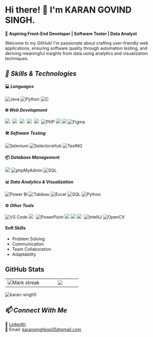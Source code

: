 # Hi there! 👋 I'm KARAN GOVIND SINGH.

🚀 **Aspiring Front-End Developer | Software Tester | Data Analyst**  

Welcome to my GitHub! I'm passionate about crafting user-friendly web applications, ensuring software quality through automation testing, and deriving meaningful insights from data using analytics and visualization techniques.  


## *🔹 Skills & Technologies* 

#### 💻 *Languages*
<div align="left">
  <img src="https://img.shields.io/badge/Java-%23F89800.svg?logo=java&logoColor=white" alt="Java"/>
  <img src="https://img.shields.io/badge/Python-%233776AB.svg?logo=python&logoColor=white" alt="Python"/>
  <img src="https://img.shields.io/badge/C-%23A8B9CC.svg?logo=c&logoColor=white" alt="C"/>
</div>

#### 🌐 *Web Development*
<img src="https://img.shields.io/badge/HTML-%23E34F26.svg?logo=html5&logoColor=white"> 
<img src="https://img.shields.io/badge/CSS-1572B6?logo=css3&logoColor=fff"> 
<img src="https://img.shields.io/badge/JavaScript-F7DF1E?logo=javascript&logoColor=000"> 
<img src="https://img.shields.io/badge/Tailwind%20CSS-%2338B2AC.svg?logo=tailwind-css&logoColor=white"> 
<img src="https://img.shields.io/badge/Hostinger-673DE6?logo=hostinger&logoColor=fff"> 
![PHP](https://img.shields.io/badge/PHP-%238777BB.svg?logo=php&logoColor=white) 
<img src="https://img.shields.io/badge/Django-%23092E20.svg?logo=django&logoColor=white">
<img src="https://img.shields.io/badge/MongoDB-%234ea94b.svg?logo=mongodb&logoColor=white">
![Figma](https://img.shields.io/badge/Figma-%23F24E1E.svg?logo=figma&logoColor=white)

#### 🛠 *Software Testing*

<div align="left">
  <img src="https://img.shields.io/badge/Selenium-%2300A3E0.svg?logo=selenium&logoColor=white" alt="Selenium"/>
  <img src="https://img.shields.io/badge/SelectorsHub-%230A3C4E.svg?logo=selectorshub&logoColor=white" alt="SelectorsHub"/>
  <img src="https://img.shields.io/badge/TestNG-%23E9A000.svg?logo=testng&logoColor=white" alt="TestNG"/>
</div>

#### 📦 *Database Management*  
<div align="left">
  <img src="https://img.shields.io/badge/MySQL-4479A1?logo=mysql&logoColor=fff">
  <img src="https://img.shields.io/badge/phpMyAdmin-%23A8B9CC.svg?logo=phpmyadmin&logoColor=white" alt="phpMyAdmin"/>
  <img src="https://img.shields.io/badge/SQL-%23007B8C.svg?logo=mysql&logoColor=white" alt="SQL"/> 
</div>

#### 📊 *Data Analytics & Visualization*  

<div align="left">
  <img src="https://img.shields.io/badge/Power_BI-%23036588.svg?logo=powerbi&logoColor=white" alt="Power BI"/>
  <img src="https://img.shields.io/badge/Tableau-%23E97627.svg?logo=tableau&logoColor=white" alt="Tableau"/>
  <img src="https://img.shields.io/badge/Excel-%231972C1.svg?logo=microsoft-excel&logoColor=white" alt="Excel"/>
  <img src="https://img.shields.io/badge/SQL-%23007B8C.svg?logo=mysql&logoColor=white" alt="SQL"/>
  <img src="https://img.shields.io/badge/Python-%233776AB.svg?logo=python&logoColor=white" alt="Python"/>
</div>

#### ⚙️ *Other Tools*  

<div align="left"> 
  <img src="https://img.shields.io/badge/Visual_Studio_Code-%23007ACC.svg?logo=visualstudiocode&logoColor=white" alt="VS Code"/>
  <img src="https://img.shields.io/badge/GitHub-%23121011.svg?logo=github&logoColor=white"> 
  <img src="https://img.shields.io/badge/PowerPoint-%23D91C2B.svg?logo=microsoft-powerpoint&logoColor=white" alt="PowerPoint"/> 
  <img src="https://img.shields.io/badge/Anaconda-44A833?logo=anaconda&logoColor=fff">
  <img src="https://img.shields.io/badge/ChatGPT-74aa9c?logo=openai&logoColor=white">
  <img src="https://img.shields.io/badge/Google%20Assistant-4285F4?logo=googleassistant&logoColor=fff"> 
  <img src="https://img.shields.io/badge/IntelliJ_IDEA-%23000000.svg?logo=intellijidea&logoColor=white" alt="IntelliJ"/>
  <img src="https://img.shields.io/badge/OpenCV-%230D1D1B.svg?logo=opencv&logoColor=white" alt="OpenCV"/>  
</div>

#### Soft Skills  
  - Problem Solving  
  - Communication  
  - Team Collaboration  
  - Adaptability  

## GitHub Stats

<table><tbody><tr border="none"><td width="50%" align="center">
<!-- <img align="center" src="https://readme-stats-fork-mauve.vercel.app/api/?username=karan-singh5&theme=dark&show_icons=true&count_private=true"><br> -->
<img alt="Mark streak" src="https://github-readme-streak-stats-five-roan.vercel.app?user=karan-singh5&theme=dark"></td><td width="50%" align="center">
<img align="center" src="https://readme-stats-fork-mauve.vercel.app/api/top-langs/?username=karan-singh5&theme=dark&hide_border=false&no-bg=true&no-frame=true&langs_count=6"></td></tr></tbody></table>
<p align="left"> <img src="https://komarev.com/ghpvc/?username=karan-singh5&label=Profile%20views&color=0e75b6&style=flat" alt="karan-singh5" /> </p>

## *📫 Connect With Me*  
🔗 [LinkedIn](https://www.linkedin.com/in/karan-govind-singh/)  
📧 Email: karansinghkgs05@gmail.com  


<!--<p><img align="center" src="https://github-readme-stats.vercel.app/api/top-langs?username=karan-singh5&show_icons=true&locale=en&layout=compact" alt="karan-singh5" /></p> 
<p><img align="center" src="https://github-readme-streak-stats.herokuapp.com/?user=karan-singh5&" alt="karan-singh5" /></p> -->
